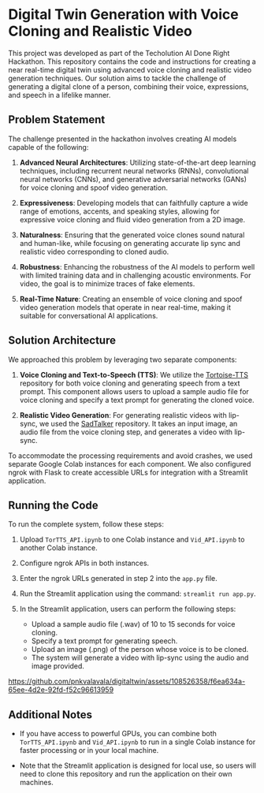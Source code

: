 # Digital Twin Generation with Voice Cloning and Realistic Video

This project was developed as part of the Techolution AI Done Right Hackathon. This repository contains the code and instructions for creating a near real-time digital twin using advanced voice cloning and realistic video generation techniques. Our solution aims to tackle the challenge of generating a digital clone of a person, combining their voice, expressions, and speech in a lifelike manner.

## Problem Statement

The challenge presented in the hackathon involves creating AI models capable of the following:

1. **Advanced Neural Architectures**: Utilizing state-of-the-art deep learning techniques, including recurrent neural networks (RNNs), convolutional neural networks (CNNs), and generative adversarial networks (GANs) for voice cloning and spoof video generation.

2. **Expressiveness**: Developing models that can faithfully capture a wide range of emotions, accents, and speaking styles, allowing for expressive voice cloning and fluid video generation from a 2D image.

3. **Naturalness**: Ensuring that the generated voice clones sound natural and human-like, while focusing on generating accurate lip sync and realistic video corresponding to cloned audio.

4. **Robustness**: Enhancing the robustness of the AI models to perform well with limited training data and in challenging acoustic environments. For video, the goal is to minimize traces of fake elements.

5. **Real-Time Nature**: Creating an ensemble of voice cloning and spoof video generation models that operate in near real-time, making it suitable for conversational AI applications.

## Solution Architecture

We approached this problem by leveraging two separate components:

1. **Voice Cloning and Text-to-Speech (TTS)**: We utilize the [Tortoise-TTS](https://github.com/neonbjb/tortoise-tts) repository for both voice cloning and generating speech from a text prompt. This component allows users to upload a sample audio file for voice cloning and specify a text prompt for generating the cloned voice.

2. **Realistic Video Generation**: For generating realistic videos with lip-sync, we used the [SadTalker](https://github.com/OpenTalker/SadTalker) repository. It takes an input image, an audio file from the voice cloning step, and generates a video with lip-sync.

To accommodate the processing requirements and avoid crashes, we used separate Google Colab instances for each component. We also configured ngrok with Flask to create accessible URLs for integration with a Streamlit application.

## Running the Code

To run the complete system, follow these steps:

1. Upload `TorTTS_API.ipynb` to one Colab instance and `Vid_API.ipynb` to another Colab instance.

2. Configure ngrok APIs in both instances.

3. Enter the ngrok URLs generated in step 2 into the `app.py` file.

4. Run the Streamlit application using the command: `streamlit run app.py`.

5. In the Streamlit application, users can perform the following steps:
   - Upload a sample audio file (.wav) of 10 to 15 seconds for voice cloning.
   - Specify a text prompt for generating speech.
   - Upload an image (.png) of the person whose voice is to be cloned.
   - The system will generate a video with lip-sync using the audio and image provided.


https://github.com/pnkvalavala/digitaltwin/assets/108526358/f6ea634a-65ee-4d2e-92fd-f52c96613959


## Additional Notes

- If you have access to powerful GPUs, you can combine both `TorTTS_API.ipynb` and `Vid_API.ipynb` to run in a single Colab instance for faster processing or in your local machine.

- Note that the Streamlit application is designed for local use, so users will need to clone this repository and run the application on their own machines.
